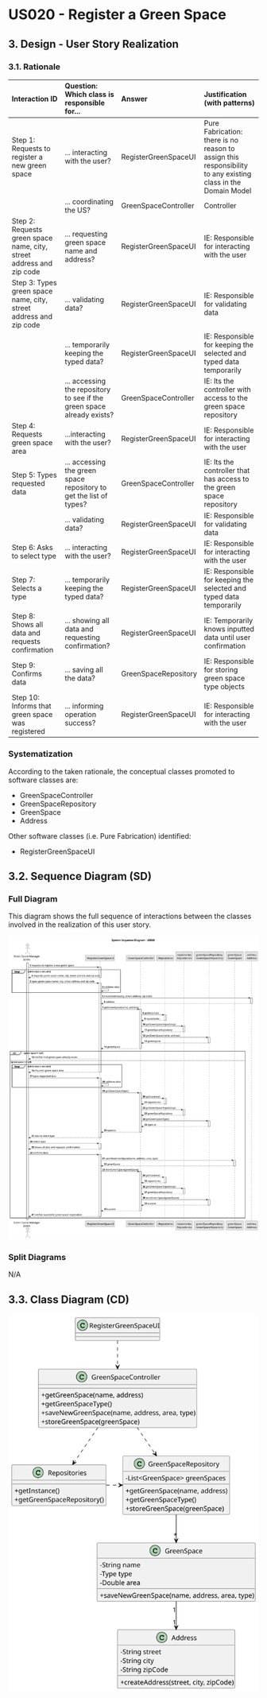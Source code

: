 # US020 - Register a Green Space

## 3. Design - User Story Realization

### 3.1. Rationale

| Interaction ID                                                           | Question: Which class is responsible for...                            | Answer               | Justification (with patterns)                                                                                |
|:-------------------------------------------------------------------------|:-----------------------------------------------------------------------|:---------------------|:-------------------------------------------------------------------------------------------------------------|
| Step 1: Requests to register a new green space 		                        | 	... interacting with the user?                                        | RegisterGreenSpaceUI | Pure Fabrication: there is no reason to assign this responsibility to any existing class in the Domain Model |
| 			  		                                                                  | 	... coordinating the US?                                              | GreenSpaceController | Controller                                                                                                   |
| Step 2: Requests green space name, city, street address and zip code  		 | 	... requesting green space name and address?						                    | RegisterGreenSpaceUI | IE: Responsible for interacting with the user                                                                |
| Step 3: Types green space name, city, street address and zip code        | 	... validating data?                                                  | RegisterGreenSpaceUI | IE: Responsible for validating data                                                                          |
|                                                                          | ... temporarily keeping the typed data?                                | RegisterGreenSpaceUI | IE: Responsible for keeping the selected and typed data temporarily                                          |
|                                                                          | ... accessing the repository to see if the green space already exists? | GreenSpaceController | IE: Its the controller with access to the green space repository                                             |
| Step 4: Requests green space area		                                      | 	...interacting with the user?                                         | RegisterGreenSpaceUI | IE: Responsible for interacting with the user                                                                |
| Step 5: Types requested data                                             | ... accessing the green space repository to get the list of types?     | GreenSpaceController | IE: Its the controller that has access to the green space repository                                         |
| 			  		                                                                  | 	... validating data?                                                  | RegisterGreenSpaceUI | IE: Responsible for validating data                                                                          |
| Step 6: Asks to select type                                              | 	... interacting with the user?                                        | RegisterGreenSpaceUI | IE: Responsible for interacting with the user                                                                |
| Step 7: Selects a type                                                   | ... temporarily keeping the typed data?                                | RegisterGreenSpaceUI | IE: Responsible for keeping the selected and typed data temporarily                                          |                    |
| Step 8: Shows all data and requests confirmation                         | ... showing all data and requesting confirmation?                      | RegisterGreenSpaceUI | IE: Temporarily knows inputted data until user confirmation                                                  |
| Step 9: Confirms data		                                                  | ... saving all the data?                                               | GreenSpaceRepository | IE: Responsible for storing green space type objects                                                         |              
| Step 10: Informs that green space was registered                         | ... informing operation success?                                       | RegisterGreenSpaceUI | IE: Responsible for interacting with the user                                                                |

### Systematization ##

According to the taken rationale, the conceptual classes promoted to software classes are:

* GreenSpaceController
* GreenSpaceRepository 
* GreenSpace
* Address

Other software classes (i.e. Pure Fabrication) identified:

* RegisterGreenSpaceUI

## 3.2. Sequence Diagram (SD)

### Full Diagram

This diagram shows the full sequence of interactions between the classes involved in the realization of this user story.

![Sequence Diagram - Full](svg/us020-sequence-diagram-full.svg)

### Split Diagrams

N/A

## 3.3. Class Diagram (CD)

![Class Diagram](svg/us020-class-diagram.svg)